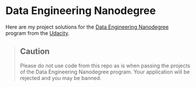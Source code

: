 # Data Engineering Nanodegree 

Here are my project solutions for the [Data Engineering Nanodegree](https://www.udacity.com/course/data-engineer-nanodegree--nd027) program from the [Udacity](https://www.udacity.com).

> ## Caution
> Please do not use code from this repo as is when passing the projects of the Data Engineering Nanodegree program.
Your application will be rejected and you may be banned.
